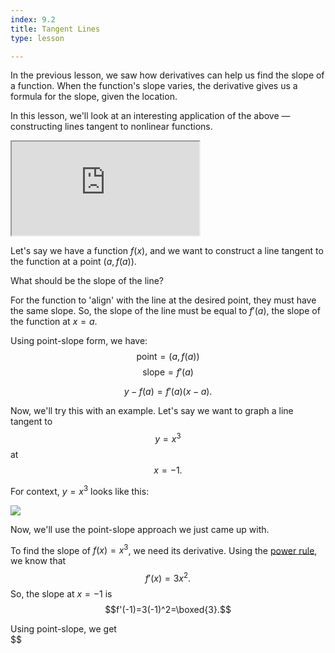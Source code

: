 ```yaml
---
index: 9.2
title: Tangent Lines
type: lesson

---
```


In the previous lesson, we saw how derivatives can help us find the slope of a function. When the function's slope varies, the derivative gives us a formula for the slope, given the location.

In this lesson, we'll look at an interesting application of the above — constructing lines tangent to nonlinear functions.

<iframe src="https://www.desmos.com/calculator/vcpwd6c0uz?embed"  class="graph"></iframe>

Let's say we have a function $f(x)$, and we want to construct a line tangent to the function at a point $\left(a,f(a)\right).$

What should be the slope of the line? 

For the function to 'align' with the line at the desired point, they must have the same slope. So, the slope of the line must be equal to $f'(a)$, the slope of the function at $x=a$.

Using point-slope form, we have:
$$\text{point} = (a, f(a))$$ $$\text{slope} = f'(a)$$

$$y - f(a) = f'(a) (x-a).$$

Now, we'll try this with an example.
Let's say we want to graph a line tangent to $$y=x^3$$ at $$x=-1.$$

For context, $y=x^3$ looks like this:

<img class="graph" src="/img/graphs/x-cubed.png"/>

Now, we'll use the point-slope approach we just came up with.

To find the slope of $f(x)=x^3$, we need its derivative. Using the [power rule](/learn/calculus/differential/power-rule), we know that $$f'(x)=3x^2.$$
So, the slope at $x=-1$ is $$f'(-1)=3(-1)^2=\boxed{3}.$$

Using point-slope, we get  
$$ 
<!--stackedit_data:
eyJoaXN0b3J5IjpbMTk2MzUzNDc5NSwtOTM4MjMzNTMxLC01NT
A1MDczMDcsLTE4MTkyNDY0NjEsNTIxMjU3NzExLDE5NjcxMDEx
OTIsLTEwMDUxNDMxNTksLTk0MzE5ODU0OSwtMTk1NzI1NDQ3OS
wxNzg0NTk4MDc5XX0=
-->